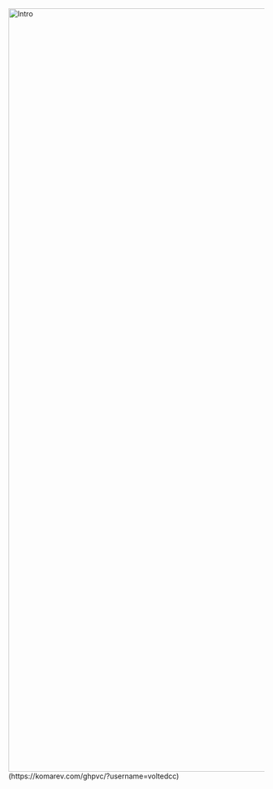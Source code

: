 <img width="1500" src="https://i.imgur.com/U9edSkw.jpeg" alt="Intro">
(https://komarev.com/ghpvc/?username=voltedcc)
